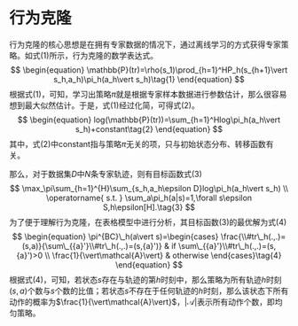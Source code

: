 # 行为克隆

行为克隆的核心思想是在拥有专家数据的情况下，通过离线学习的方式获得专家策略。如式(1)所示，行为克隆的数学表达式。
$$
\begin{equation} 
\mathbb{P}(tr)=\rho(s_1)\prod_{h=1}^HP_h(s_{h+1}\vert s_h,a_h)\pi_h(a_h\vert s_h)\tag{1}
\end{equation}
$$
根据式(1)，可知，学习出策略$\pi$就是根据专家样本数据进行参数估计，那么很容易想到最大似然估计。于是，式(1)经过化简，可得式(2)。
$$
\begin{equation}
log(\mathbb{P}(tr))=\sum_{h=1}^Hlog\pi_h(a_h\vert s_h)+constant\tag{2}
\end{equation}
$$
其中，式(2)中constant指与策略$\pi$无关的项，只与初始状态分布、转移函数有关。

 那么，对于数据集$D$中$N$条专家轨迹，则有目标函数式(3)
$$
\max_\pi\sum_{h=1}^{H}\sum_{s_h,a_h\epsilon D}log\pi_h(a_h\vert s_h) \\
\operatorname{ s.t. } 
\sum_a\pi_h(a|s)=1,\forall s\epsilon S,h\epsilon[H].\tag{3}
$$
为了便于理解行为克隆，在表格模型中进行分析，其目标函数(3)的最优解为式(4) 
$$
\begin{equation}
\pi^{BC}\_h(a\vert s)=\begin{cases}
\frac{\\#tr\_h(.,.)=(s,a)}{\sum\_{{a}'}\\#tr\_h(.,.)=(s,{a}')} & if \sum\_{{a}'}\\#tr\_h(.,.)=(s,{a}')>0 \\
\frac{1}{\vert\mathcal{A}\vert} & otherwise
\end{cases}\tag{4}
\end{equation}
$$
根据式(4)，可知，若状态$s$存在与轨迹的第$h$时刻中，那么策略为所有轨迹$h$时刻$(s,a)$个数与$s$个数的比值；若状态$s$不存在于任何轨迹的$h$时刻，那么该状态下所有动作的概率为$\frac{1}{\vert\mathcal{A}\vert}$，$\vert\mathcal{A}\vert$表示所有动作个数，即均匀策略。

